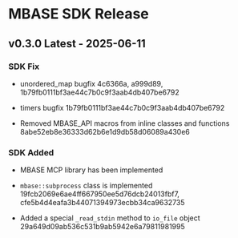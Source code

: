 # MBASE SDK Release

## v0.3.0 Latest - 2025-06-11

### SDK Fix

- unordered_map bugfix 4c6366a, a999d89, 1b79fb0111bf3ae44c7b0c9f3aab4db407be6792

- timers bugfix 1b79fb0111bf3ae44c7b0c9f3aab4db407be6792

- Removed MBASE_API macros from inline classes and functions 8abe52eb8e36333d62b6e1d9db58d06089a430e6

### SDK Added

- MBASE MCP library has been implemented

- `mbase::subprocess` class is implemented 19fcb2069e6ae4ff667950ee5d76dcb24013fbf7,  cfe5b4d4eafa3b44071394973ecbb34ca9632735

- Added a special `_read_stdin` method to `io_file` object 29a649d09ab536c531b9ab5942e6a79811981995